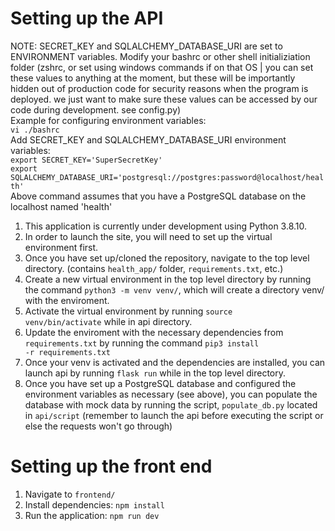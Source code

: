 # Setting up the API

NOTE: SECRET_KEY and SQLALCHEMY_DATABASE_URI are set to ENVIRONMENT variables. Modify your bashrc or other shell initializiation folder (zshrc, or set using windows commands if on that OS | you can set these values to anything at the moment, but these will be importantly hidden out of production code for security reasons when the program is deployed. we just want to make sure these values can be accessed by our code during development. see config.py)  
Example for configuring environment variables:  
<code>vi ./bashrc</code>  
Add SECRET_KEY and SQLALCHEMY_DATABASE_URI environment variables:  
<code>export SECRET_KEY='SuperSecretKey'</code>  
<code>export SQLALCHEMY_DATABASE_URI='postgresql://postgres:password@localhost/health'</code>  
Above command assumes that you have a PostgreSQL database on the localhost named 'health'  


1. This application is currently under development using Python 3.8.10. 
2. In order to launch the site, you will need to set up the virtual environment first.
3. Once you have set up/cloned the repository, navigate to the top level directory. (contains <code>health_app/</code> folder, <code>requirements.txt</code>, etc.)
4. Create a new virtual environment in the top level directory by running the command <code>python3 -m venv venv/</code>, which will create a directory venv/ with the enviroment. 
5. Activate the virtual environment by running <code>source venv/bin/activate</code> while in api directory. 
6. Update the enviroment with the necessary dependencies from <code>requirements.txt</code> by running the command <code>pip3 install -r requirements.txt</code>
7. Once your venv is activated and the dependencies are installed, you can launch api by running <code>flask run</code> while in the top level directory.
8. Once you have set up a PostgreSQL database and configured the environment variables as necessary (see above), you can populate the database with mock data by running the script, <code>populate_db.py</code> located in <code>api/script</code> (remember to launch the api before executing the script or else the requests won't go through)

# Setting up the front end

1. Navigate to <code>frontend/</code>
2. Install dependencies: <code>npm install</code>
3. Run the application: <code>npm run dev</code>
